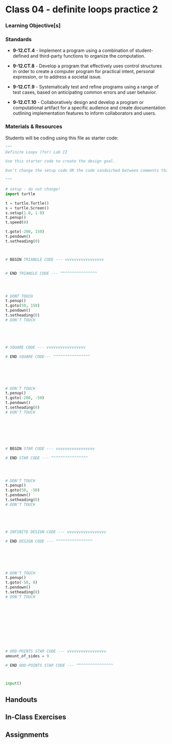 # Class 04 - definite loops practice 2

### Learning Objective[s]

### Standards

* **9-12.CT.4** - Implement a program using a combination of student-defined and third-party functions to organize the computation.

* **9-12.CT.8** - Develop a program that effectively uses control structures in order to create a computer program for practical intent, personal expression, or to address a societal issue.

* **9-12.CT.9** - Systematically test and refine programs using a range of test cases, based on anticipating common errors and user behavior.

* **9-12.CT.10** - Collaboratively design and develop a program or computational artifact for a specific audience and create documentation outlining implementation features to inform collaborators and users.


### Materials & Resources

Students will be coding using this file as starter code:
```python
"""
Definite Loops (for) Lab II

Use this starter code to create the design goal.

Don't change the setup code OR the code sandwiched between comments that say "DON'T TOUCH!"

"""

# setup - do not change!
import turtle

t = turtle.Turtle()
s = turtle.Screen()
s.setup(1.0, 1.0)
t.penup()
t.speed(0)

t.goto(-200, 150)
t.pendown()
t.setheading(0)



# BEGIN TRIANGLE CODE --- vvvvvvvvvvvvvvvvv


# END TRIANGLE CODE --- ^^^^^^^^^^^^^^^^




# DONT TOUCH
t.penup()
t.goto(50, 150)
t.pendown()
t.setheading(0)
# DON'T TOUCH





# SQUARE CODE --- vvvvvvvvvvvvvvvvv

# END SQUARE CODE--- ^^^^^^^^^^^^^^^^






# DON'T TOUCH
t.penup()
t.goto(-200, -50)
t.pendown()
t.setheading(0)
# DON'T TOUCH







# BEGIN STAR CODE --- vvvvvvvvvvvvvvvvv

# END STAR CODE --- ^^^^^^^^^^^^^^^^




# DON'T TOUCH
t.penup()
t.goto(50, -50)
t.pendown()
t.setheading(0)
# DON'T TOUCH





# INFINITE DESIGN CODE --- vvvvvvvvvvvvvvvvv

# END DESIGN CODE --- ^^^^^^^^^^^^^^^^






# DON'T TOUCH
t.penup()
t.goto(-50, 0)
t.pendown()
t.setheading(0)
# DON'T TOUCH











# ODD-POINTS STAR CODE --- vvvvvvvvvvvvvvvvv
amount_of_sides = 9

# END ODD-POINTS STAR CODE --- ^^^^^^^^^^^^^^^^



input()
```

## Handouts

## In-Class Exercises

## Assignments

